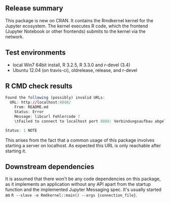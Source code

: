 ## Release summary

This package is new on CRAN. It contains the Rmdkernel kernel for the Jupyter
ecosystem. The kernel executes R code, which the frontend (Jupyter Notebook or
other frontends) submits to the kernel via the network.

## Test environments

* local Win7 64bit install, R 3.2.5, R 3.3.0 and r-devel (3.4)
* Ubuntu 12.04 (on travis-ci), oldrelease, release, and r-devel

## R CMD check results

```r
Found the following (possibly) invalid URLs:
  URL: http://localhost:8888/
    From: README.md
    Status: Error
    Message: libcurl Fehlercode 7
    \tFailed to connect to localhost port 8888: Verbindungsaufbau abgelehnt

Status: 1 NOTE
```

This arises from the fact that a common usage of this package involves starting a
server on localhost. As expected this URL is only reachable after starting it.

## Downstream dependencies

It is assumed that there won't be any code dependencies on this package, as it
implements an application without any API apart from the startup function and the
implemented Jupyter Messaging spec. It's usually started as
`R --slave -e Rmdkernel::main() --args {connection_file}`.
